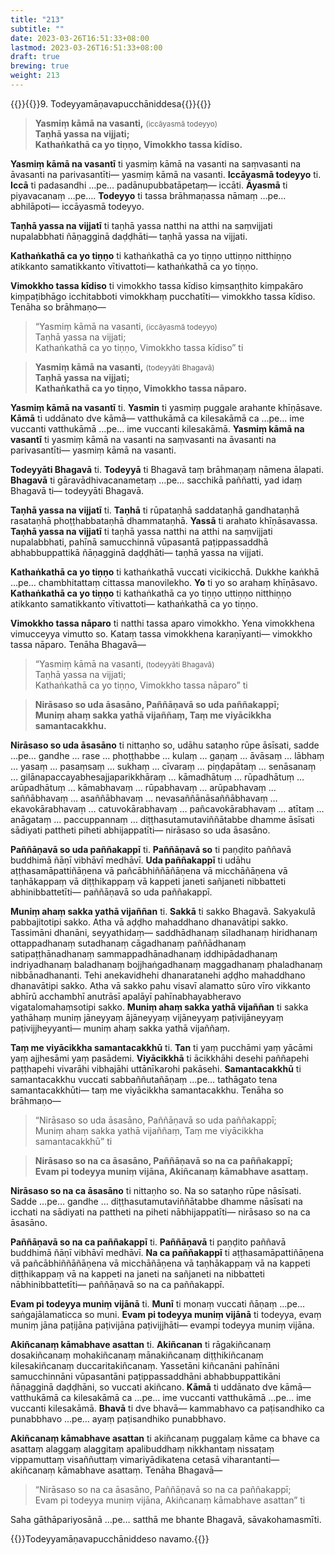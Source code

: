 ```yaml
---
title: "213"
subtitle: ""
date: 2023-03-26T16:51:33+08:00
lastmod: 2023-03-26T16:51:33+08:00
draft: true
brewing: true
weight: 213
---
```


{{<subtitle>}}{{<suttalink src="cnd13">}}9. Todeyyamāṇavapucchāniddesa{{</suttalink>}}{{</subtitle>}}

> **Yasmiṃ kāmā na vasanti,** <small>(iccāyasmā todeyyo)</small>  
> **Taṇhā yassa na vijjati;**  
> **Kathaṅkathā ca yo tiṇṇo, Vimokkho tassa kīdiso.**

**Yasmiṃ kāmā na vasantī** ti yasmiṃ kāmā na vasanti na saṃvasanti na āvasanti na parivasantīti— yasmiṃ kāmā na vasanti. **Iccāyasmā todeyyo** ti. **Iccā** ti padasandhi …pe… padānupubbatāpetaṃ— iccāti. **Āyasmā** ti piyavacanaṃ …pe…. **Todeyyo** ti tassa brāhmaṇassa nāmaṃ …pe… abhilāpoti— iccāyasmā todeyyo.

**Taṇhā yassa na vijjatī** ti taṇhā yassa natthi na atthi na saṃvijjati nupalabbhati ñāṇagginā daḍḍhāti— taṇhā yassa na vijjati.

**Kathaṅkathā ca yo tiṇṇo** ti kathaṅkathā ca yo tiṇṇo uttiṇṇo nitthiṇṇo atikkanto samatikkanto vītivattoti— kathaṅkathā ca yo tiṇṇo.

**Vimokkho tassa kīdiso** ti vimokkho tassa kīdiso kiṃsaṇṭhito kiṃpakāro kiṃpaṭibhāgo icchitabboti vimokkhaṃ pucchatīti— vimokkho tassa kīdiso. Tenāha so brāhmaṇo—

> “Yasmiṃ kāmā na vasanti, <small>(iccāyasmā todeyyo)</small>  
> Taṇhā yassa na vijjati;  
> Kathaṅkathā ca yo tiṇṇo, Vimokkho tassa kīdiso” ti

> **Yasmiṃ kāmā na vasanti,** <small>(todeyyāti Bhagavā)</small>  
> **Taṇhā yassa na vijjati;**  
> **Kathaṅkathā ca yo tiṇṇo, Vimokkho tassa nāparo.**

**Yasmiṃ kāmā na vasantī** ti. **Yasmin** ti yasmiṃ puggale arahante khīṇāsave. **Kāmā** ti uddānato dve kāmā— vatthukāmā ca kilesakāmā ca …pe… ime vuccanti vatthukāmā …pe… ime vuccanti kilesakāmā. **Yasmiṃ kāmā na vasantī** ti yasmiṃ kāmā na vasanti na saṃvasanti na āvasanti na parivasantīti— yasmiṃ kāmā na vasanti.

**Todeyyāti Bhagavā** ti. **Todeyyā** ti Bhagavā taṃ brāhmaṇaṃ nāmena ālapati. **Bhagavā** ti gāravādhivacanametaṃ …pe… sacchikā paññatti, yad idaṃ Bhagavā ti— todeyyāti Bhagavā.

**Taṇhā yassa na vijjatī** ti. **Taṇhā** ti rūpataṇhā saddataṇhā gandhataṇhā rasataṇhā phoṭṭhabbataṇhā dhammataṇhā. **Yassā** ti arahato khīṇāsavassa. **Taṇhā yassa na vijjatī** ti taṇhā yassa natthi na atthi na saṃvijjati nupalabbhati, pahīnā samucchinnā vūpasantā paṭippassaddhā abhabbuppattikā ñāṇagginā daḍḍhāti— taṇhā yassa na vijjati.

**Kathaṅkathā ca yo tiṇṇo** ti kathaṅkathā vuccati vicikicchā. Dukkhe kaṅkhā …pe… chambhitattaṃ cittassa manovilekho. **Yo** ti yo so arahaṃ khīṇāsavo. **Kathaṅkathā ca yo tiṇṇo** ti kathaṅkathā ca yo tiṇṇo uttiṇṇo nitthiṇṇo atikkanto samatikkanto vītivattoti— kathaṅkathā ca yo tiṇṇo.

**Vimokkho tassa nāparo** ti natthi tassa aparo vimokkho. Yena vimokkhena vimucceyya vimutto so. Kataṃ tassa vimokkhena karaṇīyanti— vimokkho tassa nāparo. Tenāha Bhagavā—

> “Yasmiṃ kāmā na vasanti, <small>(todeyyāti Bhagavā)</small>  
> Taṇhā yassa na vijjati;  
> Kathaṅkathā ca yo tiṇṇo, Vimokkho tassa nāparo” ti

> **Nirāsaso so uda āsasāno, Paññāṇavā so uda paññakappī;**  
> **Muniṃ ahaṃ sakka yathā vijaññaṃ, Taṃ me viyācikkha samantacakkhu.**

**Nirāsaso so uda āsasāno** ti nittaṇho so, udāhu sataṇho rūpe āsīsati, sadde …pe… gandhe … rase … phoṭṭhabbe … kulaṃ … gaṇaṃ … āvāsaṃ … lābhaṃ … yasaṃ … pasaṃsaṃ … sukhaṃ … cīvaraṃ … piṇḍapātaṃ … senāsanaṃ … gilānapaccayabhesajjaparikkhāraṃ … kāmadhātuṃ … rūpadhātuṃ … arūpadhātuṃ … kāmabhavaṃ … rūpabhavaṃ … arūpabhavaṃ … saññābhavaṃ … asaññābhavaṃ … nevasaññānāsaññābhavaṃ … ekavokārabhavaṃ … catuvokārabhavaṃ … pañcavokārabhavaṃ … atītaṃ … anāgataṃ … paccuppannaṃ … diṭṭhasutamutaviññātabbe dhamme āsīsati sādiyati pattheti piheti abhijappatīti— nirāsaso so uda āsasāno.

**Paññāṇavā so uda paññakappī** ti. **Paññāṇavā so** ti paṇḍito paññavā buddhimā ñāṇī vibhāvī medhāvī. **Uda paññakappī** ti udāhu aṭṭhasamāpattiñāṇena vā pañcābhiññāñāṇena vā micchāñāṇena vā taṇhākappaṃ vā diṭṭhikappaṃ vā kappeti janeti sañjaneti nibbatteti abhinibbattetīti— paññāṇavā so uda paññakappī.

**Muniṃ ahaṃ sakka yathā vijaññan** ti. **Sakkā** ti sakko Bhagavā. Sakyakulā pabbajitotipi sakko. Atha vā aḍḍho mahaddhano dhanavātipi sakko. Tassimāni dhanāni, seyyathidaṃ— saddhādhanaṃ sīladhanaṃ hiridhanaṃ ottappadhanaṃ sutadhanaṃ cāgadhanaṃ paññādhanaṃ satipaṭṭhānadhanaṃ sammappadhānadhanaṃ iddhipādadhanaṃ indriyadhanaṃ baladhanaṃ bojjhaṅgadhanaṃ maggadhanaṃ phaladhanaṃ nibbānadhananti. Tehi anekavidhehi dhanaratanehi aḍḍho mahaddhano dhanavātipi sakko. Atha vā sakko pahu visavī alamatto sūro vīro vikkanto abhīrū acchambhī anutrāsī apalāyī pahīnabhayabheravo vigatalomahaṃsotipi sakko. **Muniṃ ahaṃ sakka yathā vijaññan** ti sakka yathāhaṃ muniṃ jāneyyaṃ ājāneyyaṃ vijāneyyaṃ paṭivijāneyyaṃ paṭivijjheyyanti— muniṃ ahaṃ sakka yathā vijaññaṃ.

**Taṃ me viyācikkha samantacakkhū** ti. **Tan** ti yaṃ pucchāmi yaṃ yācāmi yaṃ ajjhesāmi yaṃ pasādemi. **Viyācikkhā** ti ācikkhāhi desehi paññapehi paṭṭhapehi vivarāhi vibhajāhi uttānīkarohi pakāsehi. **Samantacakkhū** ti samantacakkhu vuccati sabbaññutañāṇaṃ …pe… tathāgato tena samantacakkhūti— taṃ me viyācikkha samantacakkhu. Tenāha so brāhmaṇo—

> “Nirāsaso so uda āsasāno, Paññāṇavā so uda paññakappī;  
> Muniṃ ahaṃ sakka yathā vijaññaṃ, Taṃ me viyācikkha samantacakkhū” ti

> **Nirāsaso so na ca āsasāno, Paññāṇavā so na ca paññakappī;**  
> **Evam pi todeyya muniṃ vijāna, Akiñcanaṃ kāmabhave asattaṃ.**

**Nirāsaso so na ca āsasāno** ti nittaṇho so. Na so sataṇho rūpe nāsīsati. Sadde …pe… gandhe … diṭṭhasutamutaviññātabbe dhamme nāsīsati na icchati na sādiyati na pattheti na piheti nābhijappatīti— nirāsaso so na ca āsasāno.

**Paññāṇavā so na ca paññakappī** ti. **Paññāṇavā** ti paṇḍito paññavā buddhimā ñāṇī vibhāvī medhāvī. **Na ca paññakappī** ti aṭṭhasamāpattiñāṇena vā pañcābhiññāñāṇena vā micchāñāṇena vā taṇhākappaṃ vā na kappeti diṭṭhikappaṃ vā na kappeti na janeti na sañjaneti na nibbatteti nābhinibbattetīti— paññāṇavā so na ca paññakappī.

**Evam pi todeyya muniṃ vijānā** ti. **Munī** ti monaṃ vuccati ñāṇaṃ …pe… saṅgajālamaticca so muni. **Evam pi todeyya muniṃ vijānā** ti todeyya, evaṃ muniṃ jāna paṭijāna paṭivijāna paṭivijjhāti— evampi todeyya muniṃ vijāna.

**Akiñcanaṃ kāmabhave asattan** ti. **Akiñcanan** ti rāgakiñcanaṃ dosakiñcanaṃ mohakiñcanaṃ mānakiñcanaṃ diṭṭhikiñcanaṃ kilesakiñcanaṃ duccaritakiñcanaṃ. Yassetāni kiñcanāni pahīnāni samucchinnāni vūpasantāni paṭippassaddhāni abhabbuppattikāni ñāṇagginā daḍḍhāni, so vuccati akiñcano. **Kāmā** ti uddānato dve kāmā— vatthukāmā ca kilesakāmā ca …pe… ime vuccanti vatthukāmā …pe… ime vuccanti kilesakāmā. **Bhavā** ti dve bhavā— kammabhavo ca paṭisandhiko ca punabbhavo …pe… ayaṃ paṭisandhiko punabbhavo.

**Akiñcanaṃ kāmabhave asattan** ti akiñcanaṃ puggalaṃ kāme ca bhave ca asattaṃ alaggaṃ alaggitaṃ apalibuddhaṃ nikkhantaṃ nissaṭaṃ vippamuttaṃ visaññuttaṃ vimariyādikatena cetasā viharantanti— akiñcanaṃ kāmabhave asattaṃ. Tenāha Bhagavā—

> “Nirāsaso so na ca āsasāno, Paññāṇavā so na ca paññakappī;  
> Evam pi todeyya muniṃ vijāna, Akiñcanaṃ kāmabhave asattan” ti

Saha gāthāpariyosānā …pe… satthā me bhante Bhagavā, sāvakohamasmīti.

{{<eof>}}Todeyyamāṇavapucchāniddeso navamo.{{</eof>}}